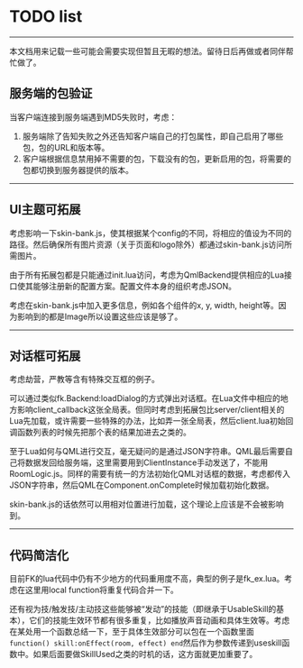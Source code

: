 # TODO list

___

本文档用来记载一些可能会需要实现但暂且无暇的想法。留待日后再做或者同伴帮忙做了。

## 服务端的包验证

当客户端连接到服务端遇到MD5失败时，考虑：

1. 服务端除了告知失败之外还告知客户端自己的打包属性，即自己启用了哪些包，包的URL和版本等。
2. 客户端根据信息禁用掉不需要的包，下载没有的包，更新启用的包，将需要的包都切换到服务器提供的版本。

___

## UI主题可拓展

考虑影响一下skin-bank.js，使其根据某个config的不同，将相应的值设为不同的路径。然后确保所有图片资源（关于页面和logo除外）都通过skin-bank.js访问所需图片。

由于所有拓展包都是只能通过init.lua访问，考虑为QmlBackend提供相应的Lua接口使其能够注册新的配置方案。配置文件本身的组织考虑JSON。

考虑在skin-bank.js中加入更多信息，例如各个组件的x, y, width, height等。因为影响到的都是Image所以设置这些应该是够了。

___

## 对话框可拓展

考虑劫营，严教等含有特殊交互框的例子。

可以通过类似fk.Backend:loadDialog的方式弹出对话框。在Lua文件中相应的地方影响client_callback这张全局表。但同时考虑到拓展包比server/client相关的Lua先加载，或许需要一些特殊的办法，比如弄一张全局表，然后client.lua初始回调函数列表的时候先把那个表的结果加进去之类的。

至于Lua如何与QML进行交互，毫无疑问的是通过JSON字符串。QML最后需要自己将数据发回给服务端，这里需要用到ClientInstance手动发送了，不能用RoomLogic.js。同样的需要有统一的方法初始化QML对话框的数据，考虑都传入JSON字符串，然后QML在Component.onComplete时候加载初始化数据。

skin-bank.js的话依然可以用相对位置进行加载，这个理论上应该是不会被影响到。

___

## 代码简洁化

目前FK的lua代码中仍有不少地方的代码重用度不高，典型的例子是fk_ex.lua。考虑在这里用local function将重复代码合并一下。

还有视为技/触发技/主动技这些能够被“发动”的技能（即继承于UsableSkill的基本），它们的技能生效环节都有很多重复，比如播放声音动画和具体生效等。考虑在某处用一个函数总结一下，至于具体生效部分可以包在一个函数里面`function() skill:onEffect(room, effect) end`然后作为参数传递到useskill函数中。如果后面要做SkillUsed之类的时机的话，这方面就更加重要了。
